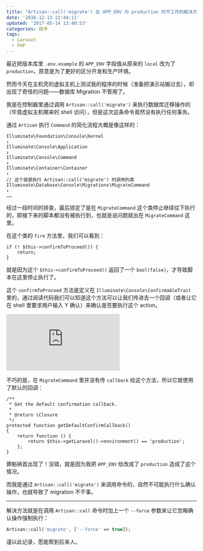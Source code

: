 ```yaml
---
title: "Artisan::call('migrate') 在 APP_ENV 为 production 时不工作的解决方法"
date: '2016-12-13 22:44:11'
updated: '2017-05-14 13:40:53'
categories: 技术
tags:
  - Laravel
  - PHP
---
```


最近把版本库里 `.env.example` 的 `APP_ENV` 字段值从原来的 `local` 改为了 `production`，原意是为了更好的区分开发和生产环境。

然而今天在主机壳的虚拟主机上测试我的程序的时候（准备把演示站搬过去），却出现了奇怪的问题——数据库 Migration  不管用了。

我是在控制器里通过调用 `Artisan::call('migrate')` 来执行数据库迁移操作的（毕竟虚拟主机哪来的 shell 访问），但是这次这条命令竟然没有执行任何事务。

通过 `Artisan` 执行 `Command` 的简化流程大概是像这样的：

```
Illuminate\Foundation\Console\Kernel
↓
Illuminate\Console\Application
↓
Illuminate\Console\Command
↓
Illuminate\Container\Container
↓
// 这个就是执行 Artisan::call('migrate') 时调用的类
Illuminate\Database\Console\Migrations\MigrateCommand
↓
……
```

经过一段时间的排查，最后锁定了是在 `MigrateCommand` 这个类停止继续往下执行的，即接下来的脚本都没有被执行到，也就是说问题就出在 `MigrateCommand` 这里。

<!--more-->

在这个类的 `fire` 方法里，我们可以看到：

```
if (! $this->confirmToProceed()) {
    return;
}
```

就是因为这个 `$this->confirmToProceed()` 返回了一个 `bool(false)`，才导致脚本在这里停止执行了。

这个 `confirmToProceed` 方法是定义在 `Illuminate\Console\ConfirmableTrait` 里的，通过阅读代码我们可以知道这个方法可以让我们传进去一个回调（或者让它在 shell 里要求用户输入 Y 确认）来确认是否要执行这个 action。

![要求确认的栗子](https://img.prin.studio/legacy/image.php?di=I5NU)

不巧的是，在 `MigrateCommand` 里并没有传 `callback` 给这个方法，所以它就使用了默认的回调：

```
/**
 * Get the default confirmation callback.
 *
 * @return \Closure
 */
protected function getDefaultConfirmCallback()
{
    return function () {
        return $this->getLaravel()->environment() == 'production';
    };
}
```

罪魁祸首出现了！没错，就是因为我把 `APP_ENV` 给改成了 `production` 造成了这个情况。

而我是通过 `Artisan::call('migrate')` 来调用命令的，自然不可能执行什么确认操作，也就导致了 migration 不干事。

--------------

解决方法就是在调用 `Artisan::call` 命令时加上一个 `--force` 参数来让它忽略确认操作强制执行：

```php
Artisan::call('migrate', ['--force' => true]);
```

谨以此记录，愿能帮到后来人。


